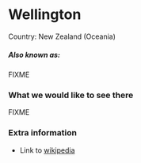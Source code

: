 # Wellington

Country: New Zealand (Oceania)

##### Also known as:

FIXME

### What we would like to see there

FIXME

### Extra information

- Link to [wikipedia](https://wikipedia.org/FIXME)
